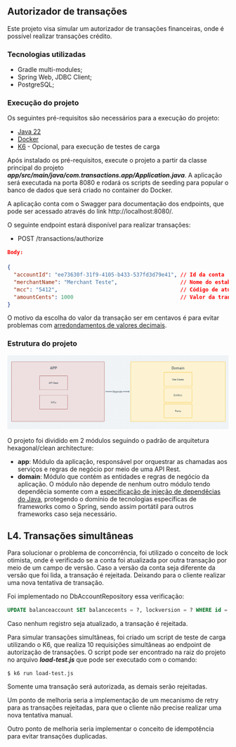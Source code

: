 ## Autorizador de transações

Este projeto visa simular um autorizador de transações financeiras, onde é possível realizar transações crédito.

### Tecnologias utilizadas
- Gradle multi-modules;
- Spring Web, JDBC Client;
- PostgreSQL;

### Execução do projeto

Os seguintes pré-requisitos são necessários para a execução do projeto:

- [Java 22](https://www.oracle.com/br/java/technologies/downloads/)
- [Docker](https://docs.docker.com/get-docker/)
- [K6](https://k6.io/open-source/) - Opcional, para execução de testes de carga

Após instalado os pré-requisitos, execute o projeto a partir da classe principal do projeto ***app/src/main/java/com.transactions.app/Application.java***.
A aplicação será executada na porta 8080 e rodará os scripts de seeding para popular o banco de dados que será criado no container do Docker.

A aplicação conta com o Swagger para documentação dos endpoints, que pode ser acessado através do link http://localhost:8080/.

O seguinte endpoint estará disponível para realizar transações:

- POST /transactions/authorize

```json
Body:

{
  "accountId": "ee73630f-31f9-4105-b433-537fd3d79e41", // Id da conta
  "merchantName": "Merchant Teste",                    // Nome do estabelecimento
  "mcc": "5412",                                       // Código de atuação do estabelecimento
  "amountCents": 1000                                  // Valor da transação em centavos 
}
```

O motivo da escolha do valor da transação ser em centavos é para evitar problemas com [arredondamentos de valores decimais](https://blog.codeminer42.com/be-cool-dont-use-float-double-for-storing-monetary-values/).

### Estrutura do projeto

![Arquitetura](docs/api-arch.png)

O projeto foi dividido em 2 módulos seguindo o padrão de arquitetura hexagonal/clean architecture:
- **app**: Módulo da aplicação, responsável por orquestrar as chamadas aos serviços e regras de negócio por meio de uma API Rest.
- **domain**: Módulo que contém as entidades e regras de negócio da aplicação. O módulo não depende de nenhum outro módulo tendo dependêcia somente com a [especificação de injeção de dependêcias do Java](https://jakarta.ee/specifications/platform/10/apidocs/jakarta/inject/package-summary.html), protegendo o domínio de tecnologias específicas de frameworks como o Spring, sendo assim portátil para outros frameworks caso seja necessário.

## L4. Transações simultâneas

Para solucionar o problema de concorrência, foi utilizado o conceito de lock otimista, onde é verificado se a conta foi atualizada por outra transação
por meio de um campo de versão. Caso a versão da conta seja diferente da versão que foi lida, a transação é rejeitada. Deixando para o cliente realizar
uma nova tentativa de transação.

Foi implementado no DbAccountRepository essa verificação:

```sql
UPDATE balanceaccount SET balancecents = ?, lockversion = ? WHERE id = ? AND lockversion = ?
```
Caso nenhum registro seja atualizado, a transação é rejeitada.

Para simular transações simultâneas, foi criado um script de teste de carga utilizando o K6, que realiza 10 requisições simultâneas ao endpoint de
autorização de transações. O script pode ser encontrado na raiz do projeto no arquivo ***load-test.js*** que pode ser executado com o comando:

```shell
$ k6 run load-test.js
```

Somente uma transação será autorizada, as demais serão rejeitadas.

Um ponto de melhoria seria a implementação de um mecanismo de retry para as transações rejeitadas, para que o cliente não precise realizar uma nova
tentativa manual.

Outro ponto de melhoria seria implementar o conceito de idempotência para evitar transações duplicadas.



